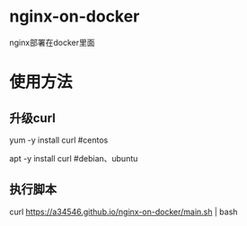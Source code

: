 # nginx-on-docker
nginx部署在docker里面


# 使用方法

## 升级curl
yum -y install curl   #centos

apt -y install curl   #debian、ubuntu

## 执行脚本
curl https://a34546.github.io/nginx-on-docker/main.sh | bash
